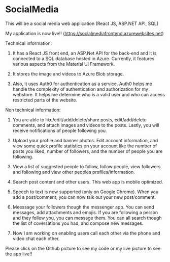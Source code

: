 # SocialMedia
This will be a social media web application (React JS, ASP.NET API, SQL)


My application is now live!! (https://socialmediafrontend.azurewebsites.net)

Technical information:  

1) It has a React JS front end, an ASP.Net API for the back-end and it is connected to a SQL database hosted in Azure.
Currently, it features various aspects from the Material UI Framework.




2) It stores the image and videos to Azure Blob storage.




2) Also, it uses Auth0 for authentication as a service. Auth0 helps me handle the complexity of authentication and authorization for my webstore. It helps me determine who is a valid user and who can access
restricted parts of the website.

Non technical information:  

1) You are able to like/edit/add/delete/share posts, edit/add/delete comments, and attach images and videos to the posts. Lastly, you will receive notifications of people following you.


2) Upload your profile and banner photos. Edit account information, and view some quick profile statistics on your account like the number of posts you liked, number of followers, and the number of people you are following.


3) View a list of suggested people to follow, follow people, view followers and following and view other peoples profiles/information.


4) Search post content and other users. This web app is mobile optimized.



5) Speech to text is now supported (only on Google Chrome). When you add a post/comment, you can now talk out your new post/comment.




6) Meessage your followers though the messenger app. You can send messages, add attachments and emojis. If you are following a person and they follow you, you can message them.
	You can all search though the list of coversations you had, and compose new messages.



7) Now I am working on enabling users call each other via the phone and video chat each other.



Please click on the Github picture to see my code or my live picture to see the app live!!


